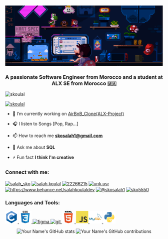![MasterHead](https://raw.githubusercontent.com/mosh3eb/Portfolio_Page/main/images/bg.gif)

<h3 align="center">A passionate Software Engineer from Morocco and a student at ALX SE from Morocco 🇲🇦 </h3>
<img align="right" width="400" scr="https://stemettes.org/zine/wp-content/uploads/sites/3/2021/09/giphy-13-1.gif">

<p align="left"> <img src="https://komarev.com/ghpvc/?username=salah-koulal&label=Profile%20views&color=0e75b6&style=flat" alt="skoulal" /> </p>

<p align="left"> <a href="https://twitter.com/salah_sko" target="blank"><img src="https://img.shields.io/twitter/follow/salah_sko?logo=twitter&style=for-the-badge" alt="skoulal" /></a> </p>

- 🔭 I’m currently working on [AirBnB_Clone(ALX-Project)](https://github.com/salah-koulal/AirBnB_clone)

- 🎧 I listen to Songs [Pop, Rap...]

- 📫 How to reach me **skosalah1@gmail.com**

- 💬 Ask me about **SQL**

- ⚡ Fun fact **I think I'm creative**



<h3 align="left">Connect with me:</h3>
<p align="left">
<a href="https://twitter.com/salah_sko" target="blank"><img align="center" src="https://raw.githubusercontent.com/rahuldkjain/github-profile-readme-generator/master/src/images/icons/Social/twitter.svg" alt="salah_sko" height="30" width="40" /></a>
<a href="https://linkedin.com/in/salah koulal" target="blank"><img align="center" src="https://raw.githubusercontent.com/rahuldkjain/github-profile-readme-generator/master/src/images/icons/Social/linked-in-alt.svg" alt="salah koulal" height="30" width="40" /></a>
<a href="https://stackoverflow.com/users/22266215" target="blank"><img align="center" src="https://raw.githubusercontent.com/rahuldkjain/github-profile-readme-generator/master/src/images/icons/Social/stack-overflow.svg" alt="22266215" height="30" width="40" /></a>
<a href="https://instagram.com/unk.usr" target="blank"><img align="center" src="https://raw.githubusercontent.com/rahuldkjain/github-profile-readme-generator/master/src/images/icons/Social/instagram.svg" alt="unk.usr" height="30" width="40" /></a>
<a href="https://www.behance.net/https://www.behance.net/salahkoulaldev" target="blank"><img align="center" src="https://raw.githubusercontent.com/rahuldkjain/github-profile-readme-generator/master/src/images/icons/Social/behance.svg" alt="https://www.behance.net/salahkoulaldev" height="30" width="40" /></a>
<a href="https://www.hackerrank.com/@skosalah1" target="blank"><img align="center" src="https://raw.githubusercontent.com/rahuldkjain/github-profile-readme-generator/master/src/images/icons/Social/hackerrank.svg" alt="@skosalah1" height="30" width="40" /></a>
<a href="https://discord.gg/sko5550" target="blank"><img align="center" src="https://raw.githubusercontent.com/rahuldkjain/github-profile-readme-generator/master/src/images/icons/Social/discord.svg" alt="sko5550" height="30" width="40" /></a>
</p>

<h3 align="left">Languages and Tools:</h3>
<p align="left"> <a href="https://www.cprogramming.com/" target="_blank" rel="noreferrer"> <img src="https://raw.githubusercontent.com/devicons/devicon/master/icons/c/c-original.svg" alt="c" width="40" height="40"/> </a> <a href="https://www.w3schools.com/css/" target="_blank" rel="noreferrer"> <img src="https://raw.githubusercontent.com/devicons/devicon/master/icons/css3/css3-original-wordmark.svg" alt="css3" width="40" height="40"/> </a> <a href="https://www.figma.com/" target="_blank" rel="noreferrer"> <img src="https://www.vectorlogo.zone/logos/figma/figma-icon.svg" alt="figma" width="40" height="40"/> </a> <a href="https://git-scm.com/" target="_blank" rel="noreferrer"> <img src="https://www.vectorlogo.zone/logos/git-scm/git-scm-icon.svg" alt="git" width="40" height="40"/> </a> <a href="https://www.w3.org/html/" target="_blank" rel="noreferrer"> <img src="https://raw.githubusercontent.com/devicons/devicon/master/icons/html5/html5-original-wordmark.svg" alt="html5" width="40" height="40"/> </a> <a href="https://developer.mozilla.org/en-US/docs/Web/JavaScript" target="_blank" rel="noreferrer"> <img src="https://raw.githubusercontent.com/devicons/devicon/master/icons/javascript/javascript-original.svg" alt="javascript" width="40" height="40"/> </a> <a href="https://www.mysql.com/" target="_blank" rel="noreferrer"> <img src="https://raw.githubusercontent.com/devicons/devicon/master/icons/mysql/mysql-original-wordmark.svg" alt="mysql" width="40" height="40"/> </a> <a href="https://www.python.org" target="_blank" rel="noreferrer"> <img src="https://raw.githubusercontent.com/devicons/devicon/master/icons/python/python-original.svg" alt="python" width="40" height="40"/> </a> </p>

<p align = "center">
<img src="https://github-readme-stats.vercel.app/api?username=salah-koulal&show_icons=true&theme=radical" alt="Your Name's GitHub stats">
<img src="https://github-readme-streak-stats.herokuapp.com/?user=salah-koulal&theme=radical" alt="Your Name's GitHub contributions">
</p>
